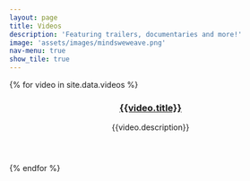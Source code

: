 ```yaml
---
layout: page
title: Videos
description: 'Featuring trailers, documentaries and more!'
image: 'assets/images/mindsweweave.png'
nav-menu: true
show_tile: true
---
```

<div class="tiles">
  {% for video in site.data.videos %}
    <article style="background-image:url({{video.thumbnail}})">
      <span class='image' style='display:none;'>
        <img src="{{video.thumbnail}}">
      </span>
      <header class="major">
        <h3>
          <a href="{{video.link}}">
              {{video.title}}
          </a>
        </h3>
        <p>{{video.description}}</p>
      </header>
        <a href="{{video.link}}" class="link primary">
        </a>
    </article>
  {% endfor %}
</div>